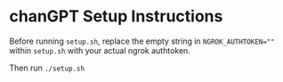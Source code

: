 # chanGPT Setup Instructions

Before running `setup.sh`, replace the empty string in `NGROK_AUTHTOKEN=""` within `setup.sh` with your actual ngrok authtoken.

Then run `./setup.sh`
